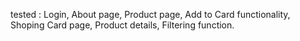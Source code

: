 tested :
Login, About page,
Product page, Add to Card functionality, 
Shoping Card page, Product details, 
Filtering function.
